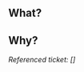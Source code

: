 <!-- 
If there is one, add the ID of the Jira issue to the Pull Request title.
E.g. "[HVG-123] Make the Pull Request template great again" 
-->
##

## What?

<!-- What changes are made? If there are many significant changes, a list might be a good format. -->


## Why?

<!-- Why are these changes made? -->


<!-- If there is one, add the Jira issue ID in brackets below. -->
_Referenced ticket: []_


<!-- And, if that makes sense, add screenshots and/or GIF's below -->
